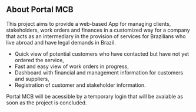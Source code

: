 ## About Portal MCB

This project aims to provide a web-based App for managing clients, stakeholders, work orders and finances in a customized way for a company that acts as an intermediary in the provision of services for Brazilians who live abroad and have legal demands in Brazil.

- Quick view of potential customers who have contacted but have not yet ordered the service,
- Fast and easy view of work orders in progress,
- Dashboard with financial and management information for customers and suppliers,
- Registration of customer and stakeholder information.

Portal MCB will be acessible by a temporary login that will be avaiable as soon as the project is concluded.
